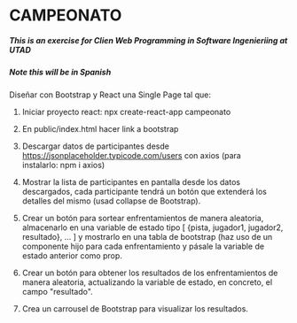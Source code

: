# CAMPEONATO
##### This is an exercise for Clien Web Programming in Software Ingenieriing at UTAD
##### Note this will be in Spanish
Diseñar con Bootstrap y React una Single Page tal que:


1) Iniciar proyecto react: npx create-react-app campeonato

2) En public/index.html hacer link a bootstrap

3) Descargar datos de participantes desde https://jsonplaceholder.typicode.com/users con axios (para instalarlo: npm i axios)

4) Mostrar la lista de participantes en pantalla desde los datos descargados, cada participante tendrá un botón que extenderá los detalles del mismo (usad collapse de Bootstrap).

5) Crear un botón para sortear enfrentamientos de manera aleatoria, almacenarlo en una variable de estado tipo [ {pista, jugador1, jugador2, resultado}, ... ] y mostrarlo en una tabla de bootstrap (haz uso de un componente hijo para cada enfrentamiento y pásale la variable de estado anterior como prop.

6) Crear un botón para obtener los resultados de los enfrentamientos de manera aleatoria, actualizando la variable de estado, en concreto, el campo "resultado".

7) Crea un carrousel de Bootstrap para visualizar los resultados.